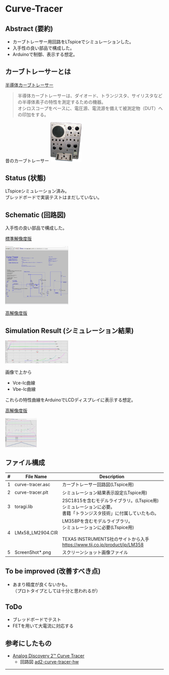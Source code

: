 # Curve-Tracer

## Abstract (要約)

- カーブトレーサー用回路をLTspiceでシミュレーションした。  
- 入手性の良い部品で構成した。  
- Arduinoで制御、表示する想定。

## カーブトレーサーとは

[半導体カーブトレーサー](https://ja.wikipedia.org/wiki/%E5%8D%8A%E5%B0%8E%E4%BD%93%E3%82%AB%E3%83%BC%E3%83%96%E3%83%88%E3%83%AC%E3%83%BC%E3%82%B5%E3%83%BC)

>半導体カーブトレーサーは、ダイオード、トランジスタ、サイリスタなどの半導体素子の特性を測定するための機器。  
オシロスコープをベースに、電圧源、電流源を備えて被測定物（DUT）への印加をする。

昔のカーブトレーサー
<a href="Transistor_curve_tracer.jpg"> <img src="Transistor_curve_tracer.jpg" width="100"> </a>

## Status (状態)

LTspiceシミュレーション済み。  
ブレッドボードで実装テストはまだしていない。

## Schematic (回路図)

入手性の良い部品で構成した。

[標準解像度版](schematic-1/ScreenShot01-Schematic-1024.png)

<a href="schematic-1/ScreenShot01-Schematic-1024.png"> <img src="schematic-1/ScreenShot01-Schematic-1024.png" width="200"> </a>

[高解像度版](schematic-1/ScreenShot01-Schematic.png)



## Simulation Result (シミュレーション結果)

<a href="schematic-1/ScreenShot03-result-1024.png"> <img src="schematic-1/ScreenShot03-result-1024.png" width="200"> </a>

画像で上から

- Vce-Ic曲線  
- Vbe-Ic曲線

これらの特性曲線をArduinoでLCDディスプレイに表示する想定。

[高解像度版](schematic-1/ScreenShot02-result.png)

<a href="schematic-1/ScreenShot02-result.png"> <img src="schematic-1/ScreenShot02-result.png" width="100"> </a>


## ファイル構成

| # | File Name | Description|
----|----|----|
|1|curve-tracer.asc| カーブトレーサー回路図(LTspice用)|
|2|curve-tracer.plt| シミュレーション結果表示設定(LTspice用)|
|3|toragi.lib| 2SC1815を含むモデルライブラリ。(LTspice用) <br> シミュレーションに必要。 <br> 書籍「トランジスタ技術」に付属していたもの。|
|4|LMx58_LM2904.CIR|LM358Pを含むモデルライブラリ。 <br> シミュレーションに必要(LTspice用)　<br> <br> TEXAS INSTRUMENTS社のサイトから入手  https://www.tij.co.jp/product/jp/LM358|
|5|ScreenShot*.png|スクリーンショット画像ファイル|
## To be improved (改善すべき点)

- あまり精度が良くないかも。  
（プロトタイプとしては十分と思われるが）

## ToDo

- ブレッドボードでテスト
- FETを用いて大電流に対応する

## 参考にしたもの

- [Analog Discovery 2™ Curve Tracer](https://knack.supply/product/ad2ct/)
    - 回路図
[ad2-curve-tracer-hw](https://github.com/knack-supply/ad2-curve-tracer-hw)

---
